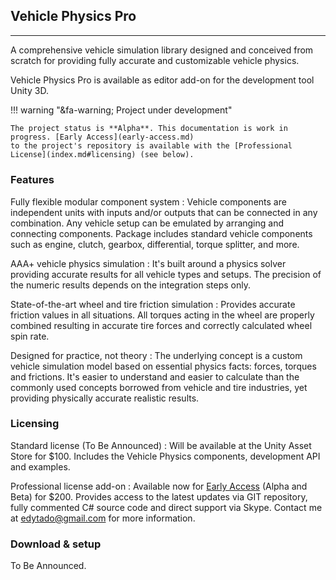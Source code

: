 
## Vehicle Physics Pro

---

A comprehensive vehicle simulation library designed and conceived from scratch for providing
fully accurate and customizable vehicle physics.

Vehicle Physics Pro is available as editor add-on for the development tool Unity 3D.

!!! warning "&fa-warning; Project under development"

	The project status is **Alpha**. This documentation is work in progress. [Early Access](early-access.md)
	to the project's repository is available with the [Professional License](index.md#licensing) (see below).

#####



### Features

Fully flexible modular component system
:	Vehicle components are independent units with inputs and/or outputs that can be connected in
	any combination. Any vehicle setup can be emulated by arranging and connecting components.
	Package includes standard vehicle components such as engine, clutch, gearbox, differential,
	torque splitter, and more.

AAA+ vehicle physics simulation
:	It's built around a physics solver providing accurate results for all vehicle types and setups.
	The precision of the numeric results depends on the integration steps only.

State-of-the-art wheel and tire friction simulation
:	Provides accurate friction values in all situations. All torques acting in the wheel are
	properly combined resulting in accurate tire forces and correctly calculated wheel spin rate.

Designed for practice, not theory
: 	The underlying concept is a custom vehicle simulation model based on essential physics facts:
	forces, torques and frictions. It's easier to understand and easier to calculate than the
	commonly used concepts borrowed from vehicle and tire industries, yet providing physically
	accurate realistic results.

### Licensing

Standard license (To Be Announced)
:	Will be available at the Unity Asset Store for $100. Includes the Vehicle Physics components,
	development API and examples.

Professional license add-on
:	Available now for [Early Access](early-access.md) (Alpha and Beta) for $200. Provides access to
	the latest 	updates via GIT repository, fully commented C# source code and direct support via
	Skype. 	Contact me at [edytado@gmail.com](mailto:edytado@gmail.com) for more information.

### Download & setup

To Be Announced.
